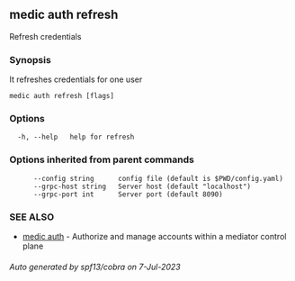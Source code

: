 ## medic auth refresh

Refresh credentials

### Synopsis

It refreshes credentials for one user

```
medic auth refresh [flags]
```

### Options

```
  -h, --help   help for refresh
```

### Options inherited from parent commands

```
      --config string      config file (default is $PWD/config.yaml)
      --grpc-host string   Server host (default "localhost")
      --grpc-port int      Server port (default 8090)
```

### SEE ALSO

* [medic auth](medic_auth.md)	 - Authorize and manage accounts within a mediator control plane

###### Auto generated by spf13/cobra on 7-Jul-2023
